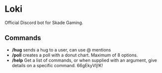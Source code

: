 # Loki
Official Discord bot for Skade Gaming.
## Commands
- **/hug** sends a hug to a user, can use @ mentions
- **/poll** creates a poll with a donut chart. Maximum of 8 options.
- **/help** Get a list of commands, or when supplied with an argument, give details on a specific command.
66gEkyVlj!K!
